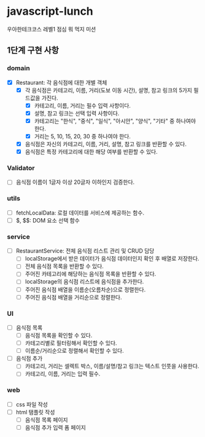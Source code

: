 # javascript-lunch

우아한테크코스 레벨1 점심 뭐 먹지 미션

## 1단계 구현 사항

### domain

- [x] Restaurant: 각 음식점에 대한 개별 객체
  - [x] 각 음식점은 카테고리, 이름, 거리(도보 이동 시간), 설명, 참고 링크의 5가지 필드값을 가진다.
    - [x] 카테고리, 이름, 거리는 필수 입력 사항이다.
    - [x] 설명, 참고 링크는 선택 입력 사항이다.
    - [x] 카테고리는 "한식", "중식", "일식", "아시안", "양식", "기타" 중 하나여야 한다.
    - [x] 거리는 5, 10, 15, 20, 30 중 하나여야 한다.
  - [x] 음식점은 자신의 카테고리, 이름, 거리, 설명, 참고 링크를 반환할 수 있다.
  - [x] 음식점은 특정 카테고리에 대한 해당 여부를 반환할 수 있다.

### Validator

- [ ] 음식점 이름이 1글자 이상 20글자 이하인지 검증한다.

### utils

- [ ] fetchLocalData: 로컬 데이터를 서비스에 제공하는 함수.
- [ ] $, $$: DOM 요소 선택 함수

### service

- [ ] RestaurantService: 전체 음식점 리스트 관리 및 CRUD 담당
  - [ ] localStorage에서 받은 데이터가 음식점 데이터인지 확인 후 배열로 저장한다.
  - [ ] 전체 음식점 목록을 반환할 수 있다.
  - [ ] 주어진 카테고리에 해당하는 음식점 목록을 반환할 수 있다.
  - [ ] localStorage의 음식점 리스트에 음식점을 추가한다.
  - [ ] 주어진 음식점 배열을 이름순(오름차순)으로 정렬한다.
  - [ ] 주어진 음식점 배열을 거리순으로 정렬한다.

### UI

- [ ] 음식점 목록
  - [ ] 음식점 목록을 확인할 수 있다.
  - [ ] 카테고리별로 필터링해서 확인할 수 있다.
  - [ ] 이름순/거리순으로 정렬해서 확인할 수 있다.
- [ ] 음식점 추가
  - [ ] 카테고리, 거리는 셀렉트 박스, 이름/설명/참고 링크는 텍스트 인풋을 사용한다.
  - [ ] 카테고리, 이름, 거리는 입력 필수.

### web

- [ ] css 파일 작성
- [ ] html 탬플릿 작성
  - [ ] 음식점 목록 페이지
  - [ ] 음식점 추가 입력 폼 페이지
